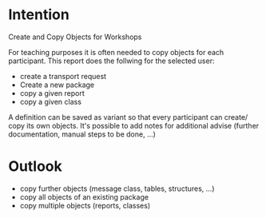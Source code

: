 # Intention
Create and Copy Objects for Workshops

For teaching purposes it is often needed to copy objects for each participant.
This report does the follwing for the selected user:
* create a transport request
* Create a new package
* copy a given report
* copy a given class

A definition can be saved as variant so that every participant can create/ copy its own objects.
It's possible to add notes for additional advise (further documentation, manual steps to be done, ...)

# Outlook
* copy further objects (message class, tables, structures, ...)
* copy all objects of an existing package
* copy multiple objects (reports, classes)
